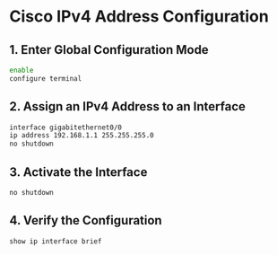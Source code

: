 # Cisco IPv4 Address Configuration

## 1. Enter Global Configuration Mode
```bash
enable
configure terminal
```

## 2. Assign an IPv4 Address to an Interface
```bash
interface gigabitethernet0/0
ip address 192.168.1.1 255.255.255.0
no shutdown
```

## 3. Activate the Interface
```bash
no shutdown
```

## 4. Verify the Configuration
```bash
show ip interface brief
```